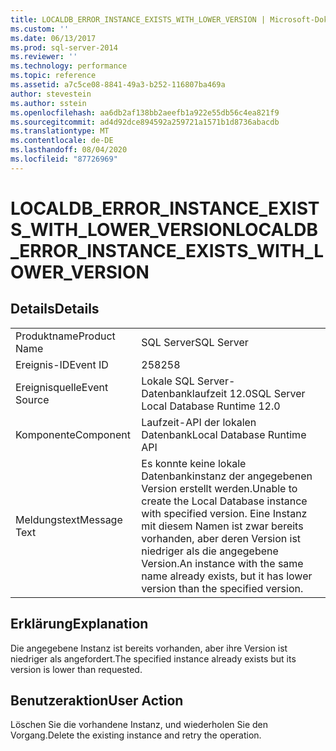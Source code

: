 ```yaml
---
title: LOCALDB_ERROR_INSTANCE_EXISTS_WITH_LOWER_VERSION | Microsoft-Dokumentation
ms.custom: ''
ms.date: 06/13/2017
ms.prod: sql-server-2014
ms.reviewer: ''
ms.technology: performance
ms.topic: reference
ms.assetid: a7c5ce08-8841-49a3-b252-116807ba469a
author: stevestein
ms.author: sstein
ms.openlocfilehash: aa6db2af138bb2aeefb1a922e55db56c4ea821f9
ms.sourcegitcommit: ad4d92dce894592a259721a1571b1d8736abacdb
ms.translationtype: MT
ms.contentlocale: de-DE
ms.lasthandoff: 08/04/2020
ms.locfileid: "87726969"
---
```

# <a name="localdb_error_instance_exists_with_lower_version"></a><span data-ttu-id="acfd1-102">LOCALDB_ERROR_INSTANCE_EXISTS_WITH_LOWER_VERSION</span><span class="sxs-lookup"><span data-stu-id="acfd1-102">LOCALDB_ERROR_INSTANCE_EXISTS_WITH_LOWER_VERSION</span></span>
    
## <a name="details"></a><span data-ttu-id="acfd1-103">Details</span><span class="sxs-lookup"><span data-stu-id="acfd1-103">Details</span></span>  
  
|||  
|-|-|  
|<span data-ttu-id="acfd1-104">Produktname</span><span class="sxs-lookup"><span data-stu-id="acfd1-104">Product Name</span></span>|<span data-ttu-id="acfd1-105">SQL Server</span><span class="sxs-lookup"><span data-stu-id="acfd1-105">SQL Server</span></span>|  
|<span data-ttu-id="acfd1-106">Ereignis-ID</span><span class="sxs-lookup"><span data-stu-id="acfd1-106">Event ID</span></span>|<span data-ttu-id="acfd1-107">258</span><span class="sxs-lookup"><span data-stu-id="acfd1-107">258</span></span>|  
|<span data-ttu-id="acfd1-108">Ereignisquelle</span><span class="sxs-lookup"><span data-stu-id="acfd1-108">Event Source</span></span>|<span data-ttu-id="acfd1-109">Lokale SQL Server-Datenbanklaufzeit 12.0</span><span class="sxs-lookup"><span data-stu-id="acfd1-109">SQL Server Local Database Runtime 12.0</span></span>|  
|<span data-ttu-id="acfd1-110">Komponente</span><span class="sxs-lookup"><span data-stu-id="acfd1-110">Component</span></span>|<span data-ttu-id="acfd1-111">Laufzeit-API der lokalen Datenbank</span><span class="sxs-lookup"><span data-stu-id="acfd1-111">Local Database Runtime API</span></span>|  
|<span data-ttu-id="acfd1-112">Meldungstext</span><span class="sxs-lookup"><span data-stu-id="acfd1-112">Message Text</span></span>|<span data-ttu-id="acfd1-113">Es konnte keine lokale Datenbankinstanz der angegebenen Version erstellt werden.</span><span class="sxs-lookup"><span data-stu-id="acfd1-113">Unable to create the Local Database instance with specified version.</span></span> <span data-ttu-id="acfd1-114">Eine Instanz mit diesem Namen ist zwar bereits vorhanden, aber deren Version ist niedriger als die angegebene Version.</span><span class="sxs-lookup"><span data-stu-id="acfd1-114">An instance with the same name already exists, but it has lower version than the specified version.</span></span>|  
  
## <a name="explanation"></a><span data-ttu-id="acfd1-115">Erklärung</span><span class="sxs-lookup"><span data-stu-id="acfd1-115">Explanation</span></span>  
 <span data-ttu-id="acfd1-116">Die angegebene Instanz ist bereits vorhanden, aber ihre Version ist niedriger als angefordert.</span><span class="sxs-lookup"><span data-stu-id="acfd1-116">The specified instance already exists but its version is lower than requested.</span></span>  
  
## <a name="user-action"></a><span data-ttu-id="acfd1-117">Benutzeraktion</span><span class="sxs-lookup"><span data-stu-id="acfd1-117">User Action</span></span>  
 <span data-ttu-id="acfd1-118">Löschen Sie die vorhandene Instanz, und wiederholen Sie den Vorgang.</span><span class="sxs-lookup"><span data-stu-id="acfd1-118">Delete the existing instance and retry the operation.</span></span>  
  
  

